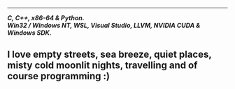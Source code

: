 ----------------
___C, C++, x86-64 & Python.___      
___Win32 / Windows NT, WSL, Visual Studio, LLVM, NVIDIA CUDA & Windows SDK.___    

I love empty streets, sea breeze, quiet places, misty cold moonlit nights, travelling and of course programming :)
---------------
